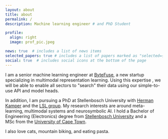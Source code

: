 ```yaml
---
layout: about
title: about
permalink: /
description: Machine learning engineer # and PhD Student

profile:
  align: right
  image: prof_pic.jpeg

news: true  # includes a list of news items
selected_papers: true # includes a list of papers marked as "selected={true}"
social: true  # includes social icons at the bottom of the page
---
```


I am a senior machine learning engineer at [ByteFuse](https://bytefuse.ai/), a new startup specializing in multimodal representation learning. Using this expertise , we will be able to enable all sectors to "search" their data using our simple-to-use API and model heads.

In addition, I am pursuing a PhD at Stellenbosch University with [Herman Kamper](https://www.kamperh.com/) and the [LSL group](https://www.kamperh.com/people/). My research interests are around meta-learning, multimodal systems and neurosymbolic AI. 
I hold a Bachelor of Engineering (Electronics) degree from [Stellenbosch University](https://www.ee.sun.ac.za/) and a MSc from the [University of Cape Town](http://www.stats.uct.ac.za/).

I also love cats, mountain biking, and eating pasta.